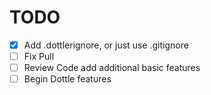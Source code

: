 # TODO

- [x] Add .dottlerignore, or just use .gitignore
- [ ] Fix Pull
- [ ] Review Code add additional basic features
- [ ] Begin Dottle features
